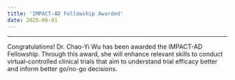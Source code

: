 ```yaml
---
title: 'IMPACT-AD Fellowship Awarded'
date: 2025-06-01
---
```


------

Congratulations! Dr. Chao-Yi Wu has been awarded the IMPACT-AD Fellowship. Through this award, she will enhance relevant skills to conduct virtual-controlled clinical trials that aim to understand trial efficacy better and inform better go/no-go decisions.
